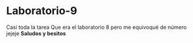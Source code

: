 # Laboratorio-9
Casi toda la tarea
Que era el laboratorio 8 pero me equivoqué de número jejeje 
**Saludos y besitos**
